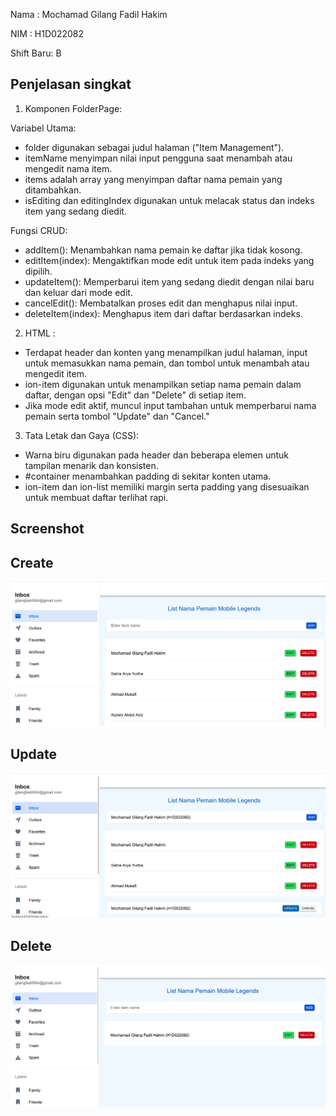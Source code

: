 Nama : Mochamad Gilang Fadil Hakim

NIM : H1D022082

Shift Baru: B
## Penjelasan singkat

1. Komponen FolderPage:

Variabel Utama:
- folder digunakan sebagai judul halaman ("Item Management").
- itemName menyimpan nilai input pengguna saat menambah atau mengedit nama item.
- items adalah array yang menyimpan daftar nama pemain yang ditambahkan.
- isEditing dan editingIndex digunakan untuk melacak status dan indeks item yang sedang diedit.

Fungsi CRUD:
- addItem(): Menambahkan nama pemain ke daftar jika tidak kosong.
- editItem(index): Mengaktifkan mode edit untuk item pada indeks yang dipilih.
- updateItem(): Memperbarui item yang sedang diedit dengan nilai baru dan keluar dari mode edit.
- cancelEdit(): Membatalkan proses edit dan menghapus nilai input.
- deleteItem(index): Menghapus item dari daftar berdasarkan indeks.

2. HTML :
- Terdapat header dan konten yang menampilkan judul halaman, input untuk memasukkan nama pemain, dan tombol untuk menambah atau mengedit item.
- ion-item digunakan untuk menampilkan setiap nama pemain dalam daftar, dengan opsi "Edit" dan "Delete" di setiap item.
- Jika mode edit aktif, muncul input tambahan untuk memperbarui nama pemain serta tombol "Update" dan "Cancel."

3. Tata Letak dan Gaya (CSS):
- Warna biru digunakan pada header dan beberapa elemen untuk tampilan menarik dan konsisten.
- #container menambahkan padding di sekitar konten utama.
- ion-item dan ion-list memiliki margin serta padding yang disesuaikan untuk membuat daftar terlihat rapi.
## Screenshot

## Create
![Halaman Registrasi](Create.png)

## Update
![Halaman Login](update.png)

## Delete
![Halaman list ](delete.png)
